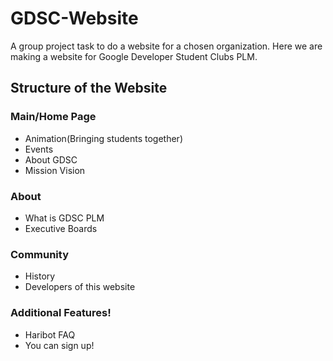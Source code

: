 # GDSC-Website
A group project task to do a website for a chosen organization. Here we are making a website for Google Developer Student Clubs PLM.

## Structure of the Website
### Main/Home Page
- Animation(Bringing students together)
- Events
- About GDSC
- Mission Vision

### About
- What is GDSC PLM
- Executive Boards

### Community
- History
- Developers of this website

### Additional Features!
- Haribot FAQ
- You can sign up!
